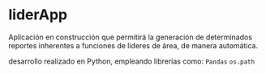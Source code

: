 # liderApp
Aplicación en construcción que permitirá la generación de determinados reportes inherentes a funciones de lideres de área, de manera automática.

desarrollo realizado en Python, empleando librerias como:
``` Pandas ```
``` os.path ```
